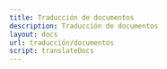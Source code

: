 ```yaml
---
title: Traducción de documentos
description: Traducción de documentos
layout: docs
url: traducción/documentos
script: translateDocs
---
```

